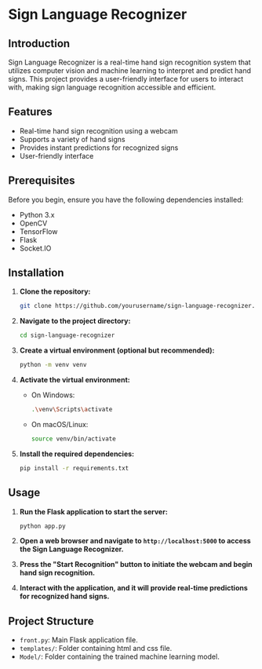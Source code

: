 # Sign Language Recognizer

## Introduction

Sign Language Recognizer is a real-time hand sign recognition system that utilizes computer vision and machine learning to interpret and predict hand signs. This project provides a user-friendly interface for users to interact with, making sign language recognition accessible and efficient.

## Features

- Real-time hand sign recognition using a webcam
- Supports a variety of hand signs
- Provides instant predictions for recognized signs
- User-friendly interface

## Prerequisites

Before you begin, ensure you have the following dependencies installed:

- Python 3.x
- OpenCV
- TensorFlow
- Flask
- Socket.IO

## Installation

1. **Clone the repository:**

    ```bash
    git clone https://github.com/yourusername/sign-language-recognizer.git
    ```

2. **Navigate to the project directory:**

    ```bash
    cd sign-language-recognizer
    ```

3. **Create a virtual environment (optional but recommended):**

    ```bash
    python -m venv venv
    ```

4. **Activate the virtual environment:**

    - On Windows:

        ```bash
        .\venv\Scripts\activate
        ```

    - On macOS/Linux:

        ```bash
        source venv/bin/activate
        ```

5. **Install the required dependencies:**

    ```bash
    pip install -r requirements.txt
    ```

## Usage

1. **Run the Flask application to start the server:**

    ```bash
    python app.py
    ```

2. **Open a web browser and navigate to `http://localhost:5000` to access the Sign Language Recognizer.**

3. **Press the "Start Recognition" button to initiate the webcam and begin hand sign recognition.**

4. **Interact with the application, and it will provide real-time predictions for recognized hand signs.**

## Project Structure

- `front.py`: Main Flask application file.
- `templates/`: Folder containing html and css file.
- `Model/`: Folder containing the trained machine learning model.


